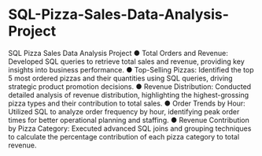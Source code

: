 # SQL-Pizza-Sales-Data-Analysis-Project

SQL Pizza Sales Data Analysis Project
● Total Orders and Revenue: Developed SQL queries to retrieve total sales and revenue, providing key insights into business performance.
● Top-Selling Pizzas: Identified the top 5 most ordered pizzas and their quantities using SQL queries, driving strategic product promotion decisions.
● Revenue Distribution: Conducted detailed analysis of revenue distribution, highlighting the highest-grossing pizza types and their contribution to total sales.
● Order Trends by Hour: Utilized SQL to analyze order frequency by hour, identifying peak order times for better operational planning and staffing.
● Revenue Contribution by Pizza Category: Executed advanced SQL joins and grouping techniques to calculate the percentage contribution of each pizza category to total revenue.
